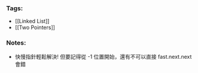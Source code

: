 ### Tags:
- [[Linked List]]
- [[Two Pointers]]
### Notes:
 - 快慢指針輕鬆解決! 但要記得從 -1 位置開始，還有不可以直接 fast.next.next 會錯

